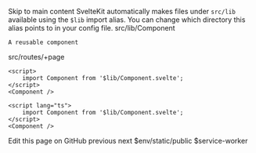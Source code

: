 Skip to main content
SvelteKit automatically makes files under `src/lib` available using the `$lib` import alias. You can change which directory this alias points to in your config file.
src/lib/Component
```
A reusable component
```

src/routes/+page
```
<script>
	import Component from '$lib/Component.svelte';
</script>
<Component />
```
```
<script lang="ts">
	import Component from '$lib/Component.svelte';
</script>
<Component />
```

Edit this page on GitHub
previous next
$env/static/public $service-worker
